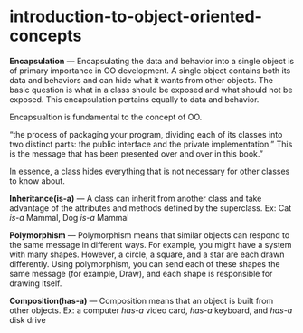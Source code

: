 # introduction-to-object-oriented-concepts

**Encapsulation** — Encapsulating the data and behavior into a single object is of primary importance in OO development. A single object contains both its data and behaviors and can hide what it wants from other objects.
The basic question is what in a class should be exposed and what should not be exposed. This encapsulation pertains equally to data and behavior.

Encapsualtion is fundamental to the concept of OO.

“the process of packaging your program, dividing each of its classes into two distinct parts: the public interface and the private implementation.” This is the message that has been presented over and over in this book.”

In essence, a class hides everything that is not necessary for other classes to know about.

**Inheritance(is-a)** — A class can inherit from another class and take advantage of the attributes and methods defined by the superclass.
Ex: Cat *is-a* Mammal, Dog *is-a* Mammal

**Polymorphism** — Polymorphism means that similar objects can respond to the same message in different ways. For example, you might have a system with many shapes. However, a circle, a square, and a star are each drawn differently. Using polymorphism, you can send each of these shapes the same message (for example, Draw), and each shape is responsible for drawing itself.

**Composition(has-a)** — Composition means that an object is built from other objects.
Ex: a computer *has-a* video card, *has-a* keyboard, and *has-a* disk drive
